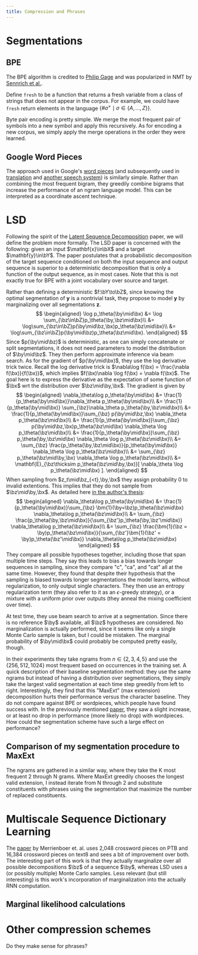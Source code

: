 ```yaml
---
title: Compression and Phrases
---
```


# Segmentations
## BPE
The BPE algorithm is credited to [Philip Gage](http://dl.acm.org/citation.cfm?id=177910.177914)
and was popularized in NMT by [Sennrich et al.](https://arxiv.org/abs/1508.07909).

Define `fresh` to be a function that returns a fresh variable from a class
of strings that does not appear in the corpus.
For example, we could have `fresh` return elements in the language
$\{\#\sigma^+ \mid \sigma \in \{A,\ldots,Z\}\}$.

Byte pair encoding is pretty simple.
We merge the most frequent pair of symbols into a new symbol and apply
this recursively.
As for encoding a new corpus, we simply apply the merge operations in the order they were learned.

<pre id="learnbpe" style="display:none;">
\begin{algorithm}
\caption{The BPE algorithm}
\begin{algorithmic}
\procedure{LearnBpe}{numMerges, corpus}
\state merges $\gets$ []
\while{len(merges) $\leq$ numMerges}
    \state bigramCounts $\gets$ \call{CountBigrams}{corpus}
    \state merge $\gets$ \call{MostFrequent}{bigramCounts}
    \state \call{RemoveBigram}{corpus, merge, \call{Fresh}{}}
    \state append merge to merges
\endwhile
\return merges
\endprocedure
\procedure{ApplyBpe}{merges, corpus}
\for{merge \textbf{in} merges}
    \state corpus $\gets$ \call{ApplyMerge}{corpus, merge}
\endfor
\return corpus
\endprocedure
\end{algorithmic}
\end{algorithm}
</pre>

<script>
var el = document.getElementById("learnbpe")
var code = el.textContent;
var parentEl = el.parentElement;
var options = {
    lineNumber: true
};
pseudocode.render(code, parentEl, options);
//var htmlStr = pseudocode.renderToString(code, options);
//console.log(htmlStr);
</script>

## Google Word Pieces

The approach used in Google's
[word pieces](https://static.googleusercontent.com/media/research.google.com/en//pubs/archive/37842.pdf)
(and subsequently used in [translation](https://arxiv.org/abs/1609.08144) and [another speech system](https://arxiv.org/abs/1712.06855))
is similarly simple.
Rather than combining the most frequent bigram, they greedily combine bigrams that increase the
performance of an ngram language model.
This can be interpreted as a coordinate ascent technique.

# LSD

Following the spirit of the [Latent Sequence Decomposition](https://arxiv.org/abs/1610.03035) paper,
we will define the problem more formally.
The LSD paper is concerned with the following: given an input $\mathbf{x}\in\bX$ and
a target $\mathbf{y}\in\bY$. The paper postulates that a probabilistic decomposition
of the target sequence conditioned on both the input sequence and output sequence is superior
to a deterministic decomposition that is only a function of the output sequence, as in most cases.
Note that this is not exactly true for BPE with a joint vocabulary over source and target.

Rather than defining a deterministic $f:\bY\to\bZ$, since knowing the optimal segmentation of
$\mathbf{y}$ is a nontrivial task, they propose to model $\mathbf{y}$ by marginalizing over all 
segmentations $\mathbf{z}$.
$$
\begin{aligned}
\log p_\theta(\by\mid\bx) &= \log \sum_{\bz\in\bZ}p_\theta(\by,\bz\mid\bx)\\
&= \log\sum_{\bz\in\bZ}p(\by\mid\bz,\bx)p_\theta(\bz\mid\bx)\\
&= \log\sum_{\bz\in\bZ}p(\by\mid\bz)p_\theta(\bz\mid\bx).
\end{aligned}
$$
Since $p(\by\mid\bz)$ is deterministic, as one can simply concatenate or split segmentations,
it does not need parameters to model the distribution of $\by\mid\bz$.
They then perform approximate inference via beam search.
As for the gradient of $p(\by\mid\bx)$, they use the log derivative trick twice.
Recall the log derivative trick is $\nabla\log f(\bx) = \frac{\nabla f(\bx)}{f(\bx)}$,
which implies $f(\bx)\nabla \log f(\bx) = \nabla f(\bx)$.
The goal here is to express the derivative as the expectation of some function of $\bx$
wrt the distribution over $\bz\mid\by,\bx$.
The gradient is given by
$$
\begin{aligned}
\nabla_\theta\log p_\theta(\by\mid\bx)
&= \frac{1}{p_\theta(\by\mid\bx)}\nabla_\theta p_\theta(\by\mid\bx)\\
&= \frac{1}{p_\theta(\by\mid\bx)} \sum_{\bz}\nabla_\theta p_\theta(\by,\bz\mid\bx)\\
&= \frac{1}{p_\theta(\by\mid\bx)}\sum_{\bz} p(\by\mid\bz,\bx) \nabla_\theta p_\theta(\bz\mid\bx)\\
&= \frac{1}{p_\theta(\by\mid\bx)}\sum_{\bz} p(\by\mid\bz,\bx)p_\theta(\bz\mid\bx) \nabla_\theta \log p_\theta(\bz\mid\bx)\\
&= \frac{1}{p_\theta(\by\mid\bx)}\sum_{\bz} p_\theta(\by,\bz\mid\bx) \nabla_\theta \log p_\theta(\bz\mid\bx)\\
&= \sum_{\bz} \frac{p_\theta(\by,\bz\mid\bx)}{p_\theta(\by\mid\bx)} \nabla_\theta \log p_\theta(\bz\mid\bx)\\
&= \sum_{\bz} p_\theta(\bz\mid\by,\bx) \nabla_\theta \log p_\theta(\bz\mid\bx)\\
&= \mathbf{E}_{\bz\thicksim p_\theta(\bz\mid\by,\bx)}[ \nabla_\theta \log p_\theta(\bz\mid\bx) ].
\end{aligned}
$$
When sampling from $z_t\mid\bz_{<t},\by,\bx$ they assign probability 0 to invalid extentions.
This implies that they do not sample from $\bz\mid\by,\bx$.
As detailed here [in the author's thesis](http://repository.cmu.edu/cgi/viewcontent.cgi?article=1762&context=dissertations):
$$
\begin{aligned}
\nabla_\theta\log p_\theta(\by\mid\bx)
&= \frac{1}{p_\theta(\by\mid\bx)}\sum_{\bz} \bm{1}(\by=\bz)p_\theta(\bz\mid\bx) \nabla_\theta\log p_\theta(\bz\mid\bx)\\
&= \sum_{\bz} \frac{p_\theta(\by,\bz\mid\bx)}{\sum_{\bz'}p_\theta(\by,\bz'\mid\bx)} \nabla_\theta\log p_\theta(\bz\mid\bx)\\
&= \sum_{\bz} \frac{\bm{1}(\bz = \by)p_\theta(\bz\mid\bx)}{\sum_{\bz'}\bm{1}(\bz' = \by)p_\theta(\bz'\mid\bx)}
    \nabla_\theta\log p_\theta(\bz\mid\bx)
\end{aligned}
$$
They compare all possible hypotheses together, including those that span multiple time steps.
They say this leads to bias a bias towards longer sequences in sampling,
since they compare "c", "ca", and "cat" all at the same time.
However, they found that despite their hypothesis that the sampling is biased towards longer
segmentations the model learns, without regularization, to only output single characters.
They then use an entropy regularization term (they also refer to it as an $\epsilon$-greedy
strategy), or a mixture with a uniform prior over outputs (they anneal the mixing coefficient over time).

At test time, they use beam search to arrive at a segmentation.
Since there is no reference $\by$ available, all $\bz$ hypotheses are considered.
No marginalization is actually performed, since it seems like only a single Monte Carlo sample is taken,
but I could be mistaken.
The marginal probability of $\by\mid\bx$ could probably be computed pretty easily, though.

In their experiments they take ngrams from $n\in\{2,3,4,5\}$ and use the $\{256,512,1024\}$ most
frequent based on occurrences in the training set.
A quick description of their baseline segmentation method: they use the same ngrams but instead
of having a distribution over segmentations, they simply take the largest valid segmentation at
each time step greedily from left to right.
Interestingly, they find that this "MaxExt" (max extension) decomposition hurts their performance
versus the character baseline.
They do not compare against BPE or wordpieces, which people have found success with.
In the previously mentioned [paper](https://arxiv.org/abs/1712.01769), they saw a slight increase,
or at least no drop in performance (more likely no drop) with wordpieces.
How could the segmentation scheme have such a large effect on performance?

## Comparison of my segmentation procedure to MaxExt
The ngrams are gathered in a similar way, where they take the K most frequent 2 through N grams.
Where MaxExt greedily chooses the longest valid extension, I instead iterate from N through 2
and substitute constituents with phrases using the segmentation that maximize the number of replaced constituents.

# Multiscale Sequence Dictionary Learning
The [paper](https://arxiv.org/abs/1707.00762) by Merrienboer et. al. uses 2,048 crossword pieces
on PTB and 16,384 crossword pieces on text8 and sees a bit of improvement over both.
The interesting part of this work is that they actually marginalize over all possible
decompositions $\bz$ of a sequence $\by$, whereas LSD uses a (or possibly multiple)
Monte Carlo samples. Less relevant (but still interesting) is this work's incorporation of marginalization 
into the actually RNN computation.

## Marginal likelihood calculations

<pre id="ml" style="display:none;">
\begin{algorithm}
\caption{Marginal Likelihood and Gradient (in more detail)}
\begin{algorithmic}
\procedure{MarginalLikelihood}{$\mathbf{y}, \mathcal{Z}, \mathbf{x}, p_\theta(\cdot)$}
\state $p(y_0\mid\mathbf{x}) = p_\theta(y_i\mid\mathbf{x})$
\for{$t$ \textbf{in} $1,\ldots,|\mathbf{y}|$}
    \state $p(y_0, \ldots, y_t) = 1$
\endfor
\return lol
\endprocedure
\procedure{gML}{$\mathbf{y}, \mathcal{Z}, \mathbf{x}$}
\for{merge \textbf{in} merges}
    \state corpus $\gets$ \call{ApplyMerge}{corpus, merge}
\endfor
\return corpus
\endprocedure
\end{algorithmic}
\end{algorithm}
</pre>

<script>
var el = document.getElementById("ml")
var code = el.textContent;
var parentEl = el.parentElement;
var options = {
    lineNumber: true
};
pseudocode.render(code, parentEl, options);
//var htmlStr = pseudocode.renderToString(code, options);
//console.log(htmlStr);
</script>

# Other compression schemes
Do they make sense for phrases?
